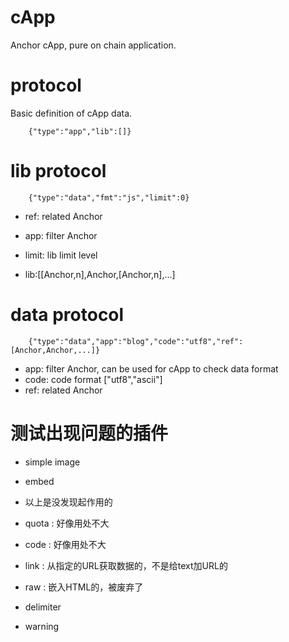 # cApp
Anchor cApp, pure on chain application.


# protocol
Basic definition of cApp data.
```
    {"type":"app","lib":[]}
```

# lib protocol

```
    {"type":"data","fmt":"js","limit":0}
```
- ref: related Anchor
- app: filter Anchor
- limit: lib limit level


- lib:[[Anchor,n],Anchor,[Anchor,n],...]

# data protocol

```
    {"type":"data","app":"blog","code":"utf8","ref":[Anchor,Anchor,...]}
```

- app: filter Anchor, can be used for cApp to check data format
- code: code format ["utf8","ascii"]
- ref: related Anchor


# 测试出现问题的插件
- simple image
- embed


- 以上是没发现起作用的

- quota : 好像用处不大
- code : 好像用处不大
- link : 从指定的URL获取数据的，不是给text加URL的
- raw : 嵌入HTML的，被废弃了
- delimiter
- warning
  